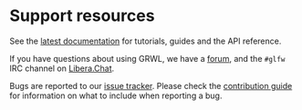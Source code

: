 # Support resources

See the [latest documentation](https://www.grwl.dev/docs/latest/) for tutorials,
guides and the API reference.

If you have questions about using GRWL, we have a
[forum](https://discourse.glfw.org/), and the `#glfw` IRC channel on
[Libera.Chat](https://libera.chat/).

Bugs are reported to our [issue tracker](https://github.com/glfw/glfw/issues).
Please check the [contribution
guide](https://github.com/glfw/glfw/blob/master/docs/CONTRIBUTING.md) for
information on what to include when reporting a bug.

